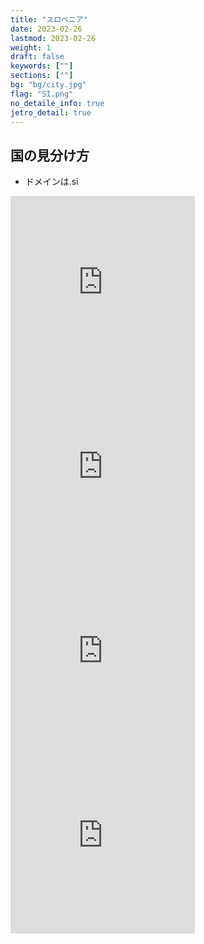 ```yaml
---
title: "スロベニア"
date: 2023-02-26
lastmod: 2023-02-26
weight: 1
draft: false
keywords: [""]
sections: [""]
bg: "bg/city.jpg"
flag: "SI.png"
no_detaile_info: true
jetro_detail: true
---
```


<div class="main-desciption country-description">
    <h2 class="section-title">国の見分け方</h2>
    <ul class="rule-list">
        <li>ドメインは<span class="quiz">.si</span></li>
    </ul>
</div>

<div class="googlemap-if">
<iframe src="https://www.google.com/maps/embed?pb=!4v1679138698818!6m8!1m7!1s5TF50NN4dniiW4LDAjxgKg!2m2!1d45.55123096653612!2d13.78689096120676!3f358.21382432947024!4f-35.472167997849745!5f2.8532137686573105" width="295" height="295" style="border:0;" allowfullscreen="" loading="lazy" referrerpolicy="no-referrer-when-downgrade"></iframe>
<iframe src="https://www.google.com/maps/embed?pb=!4v1679138434405!6m8!1m7!1sglGGvMTeCilnueqYr3bzDw!2m2!1d46.35110703655155!2d14.07708752877551!3f216.71559561158904!4f-5.129340362536212!5f3.325193203789971" width="295" height="295" style="border:0;" allowfullscreen="" loading="lazy" referrerpolicy="no-referrer-when-downgrade"></iframe>
<iframe src="https://www.google.com/maps/embed?pb=!4v1679138646307!6m8!1m7!1sigm2kBqFS0CrfT26F5FjLw!2m2!1d46.35053836902807!2d14.07531497218139!3f145.14991883388868!4f-30.52069024426052!5f2.881329867151726" width="295" height="295" style="border:0;" allowfullscreen="" loading="lazy" referrerpolicy="no-referrer-when-downgrade"></iframe>
<iframe src="https://www.google.com/maps/embed?pb=!4v1680251104727!6m8!1m7!1s4DIStZQo2m4aOF7f18og8Q!2m2!1d45.9511545091666!2d15.06163669447763!3f285.973041626576!4f-23.415842988820145!5f3.325193203789971" width="295" height="295" style="border:0;" allowfullscreen="" loading="lazy" referrerpolicy="no-referrer-when-downgrade"></iframe>
</div>
